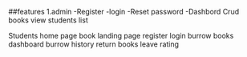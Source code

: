 ##features
1.admin
-Register
-login
-Reset password
-Dashbord
Crud books
view students list

Students
   home page
  book landing page
  register
  login
  burrow books
  dashboard
  burrow history
  return books
  leave rating
  
   
